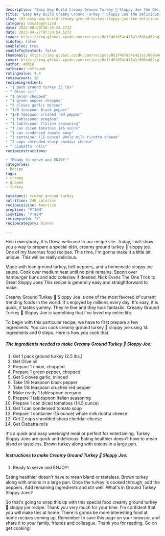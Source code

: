 ```yaml
---
description: "Easy Way Build Creamy Ground Turkey 🦃 Sloppy Joe the Delicious}"
title: "Easy Way Build Creamy Ground Turkey 🦃 Sloppy Joe the Delicious}"
slug: 162-easy-way-build-creamy-ground-turkey-sloppy-joe-the-delicious
category: Uncategorized
date: 2022-08-09T20:36:24.272Z
date: 2023-04-27T07:29:54.527Z
image: https://img-global.cpcdn.com/recipes/0d1f46fd54c413a1/680x482cq70/creamy-ground-turkey-sloppy-joe-recipe-main-photo.jpg
hideToc: false
enableToc: true
enableTocContent: false
thumbnail: https://img-global.cpcdn.com/recipes/0d1f46fd54c413a1/680x482cq70/creamy-ground-turkey-sloppy-joe-recipe-main-photo.jpg
cover: https://img-global.cpcdn.com/recipes/0d1f46fd54c413a1/680x482cq70/creamy-ground-turkey-sloppy-joe-recipe-main-photo.jpg
author: Admin
authorAv: notfound
ratingvalue: 4.4
reviewcount: 16
recipeingredient:
- "1 pack ground turkey 25 lbs"
- " Olive oil"
- "1 onion chopped"
- "1 green pepper chopped"
- "5 cloves garlic minced"
- "1/8 teaspoon black pepper"
- "1/8 teaspoon crushed red pepper"
- "1 tablespoon oregano"
- "1 tablespoon Italian seasoning"
- "1 can diced tomatoes 145 ounce"
- "1 can condensed tomato soup"
- "1 container (15 ounce) whole milk ricotta cheese"
- "2 cups shredded sharp cheddar cheese"
- " Ciabatta rolls"
recipeinstructions:

- "Ready to serve and ENJOY!"
categories:
- Recipe
tags:
- creamy
- ground
- turkey

katakunci: creamy ground turkey 
nutrition: 246 calories
recipecuisine: American
preptime: "PT16M"
cooktime: "PT42M"
recipeyield: "2"
recipecategory: Dinner

---
```



Hello everybody, it is Drew, welcome to our recipe site. Today, I will show you a way to prepare a special dish, creamy ground turkey 🦃 sloppy joe. One of my favorites food recipes. This time, I'm gonna make it a little bit unique. This will be really delicious.

Made with lean ground turkey, bell peppers, and a homemade sloppy joe sauce. Cook over medium heat until no pink remains. Spoon over hamburger buns and add coleslaw if desired. Nick Evans The One Trick to Great Sloppy Joes This recipe is generally easy and straightforward to make.

Creamy Ground Turkey 🦃 Sloppy Joe is one of the most favored of current trending foods in the world. It's enjoyed by millions every day. It's easy, it is quick, it tastes yummy. They're fine and they look fantastic. Creamy Ground Turkey 🦃 Sloppy Joe is something that I've loved my entire life.


To begin with this particular recipe, we have to first prepare a few ingredients. You can cook creamy ground turkey 🦃 sloppy joe using 14 ingredients and 0 steps. Here is how you cook that.

<!--inarticleads1-->

##### The ingredients needed to make Creamy Ground Turkey 🦃 Sloppy Joe:

1. Get 1 pack ground turkey (2.5 lbs.)
1. Get  Olive oil
1. Prepare 1 onion, chopped
1. Prepare 1 green pepper, chopped
1. Get 5 cloves garlic, minced
1. Take 1/8 teaspoon black pepper
1. Take 1/8 teaspoon crushed red pepper
1. Make ready 1 tablespoon oregano
1. Prepare 1 tablespoon Italian seasoning
1. Prepare 1 can diced tomatoes (14.5 ounce)
1. Get 1 can condensed tomato soup
1. Prepare 1 container (15 ounce) whole milk ricotta cheese
1. Get 2 cups shredded sharp cheddar cheese
1. Get  Ciabatta rolls


It&#39;s a quick and easy weeknight meal or perfect for entertaining. Turkey Sloppy Joes are quick and delicious. Eating healthier doesn&#39;t have to mean bland or tasteless. Brown turkey along with onions in a large pan. 

<!--inarticleads2-->

##### Instructions to make Creamy Ground Turkey 🦃 Sloppy Joe:


1. Ready to serve and ENJOY!

Eating healthier doesn&#39;t have to mean bland or tasteless. Brown turkey along with onions in a large pan. Once the turkey is cooked through, add the peppers. Add remaining ingredients and stir well. What&#39;s in Ground Turkey Sloppy Joes? 

So that's going to wrap this up with this special food creamy ground turkey 🦃 sloppy joe recipe. Thank you very much for your time. I'm confident that you will make this at home. There is gonna be more interesting food at home recipes coming up. Remember to save this page on your browser, and share it to your family, friends and colleague. Thank you for reading. Go on get cooking!
